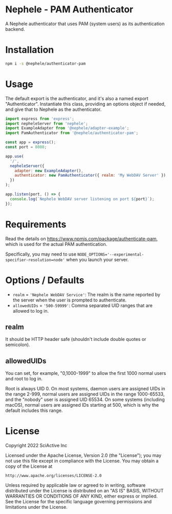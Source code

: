 # Nephele - PAM Authenticator

A Nephele authenticator that uses PAM (system users) as its authentication backend.

# Installation

```sh
npm i -s @nephele/authenticator-pam
```

# Usage

The default export is the authenticator, and it's also a named export "Authenticator". Instantiate this class, providing an options object if needed, and give that to Nephele as the authenticator.

```js
import express from 'express';
import nepheleServer from 'nephele';
import ExampleAdapter from '@nephele/adapter-example';
import PamAuthenticator from '@nephele/authenticator-pam';

const app = express();
const port = 8080;

app.use(
  '/',
  nepheleServer({
    adapter: new ExampleAdapter(),
    authenticator: new PamAuthenticator({ realm: 'My WebDAV Server' }),
  })
);

app.listen(port, () => {
  console.log(`Nephele WebDAV server listening on port ${port}`);
});
```

# Requirements

Read the details on https://www.npmjs.com/package/authenticate-pam, which is used for the actual PAM authentication.

Specifically, you may need to use `NODE_OPTIONS='--experimental-specifier-resolution=node'` when you launch your server.

# Options / Defaults

- `realm` = `'Nephele WebDAV Service'`: The realm is the name reported by the server when the user is prompted to authenticate.
- `allowedUIDs` = `'500-59999'`: Comma separated UID ranges that are allowed to log in.

## realm

It should be HTTP header safe (shouldn't include double quotes or semicolon).

## allowedUIDs

You can set, for example, "0,1000-1999" to allow the first 1000 normal users and root to log in.

Root is always UID 0. On most systems, daemon users are assigned UIDs in the range 2-999, normal users are assigned UIDs in the range 1000-65533, and the "nobody" user is assigned UID 65534. On some systems (including macOS), normal users are assigned IDs starting at 500, which is why the default includes this range.

# License

Copyright 2022 SciActive Inc

Licensed under the Apache License, Version 2.0 (the "License");
you may not use this file except in compliance with the License.
You may obtain a copy of the License at

    http://www.apache.org/licenses/LICENSE-2.0

Unless required by applicable law or agreed to in writing, software
distributed under the License is distributed on an "AS IS" BASIS,
WITHOUT WARRANTIES OR CONDITIONS OF ANY KIND, either express or implied.
See the License for the specific language governing permissions and
limitations under the License.
